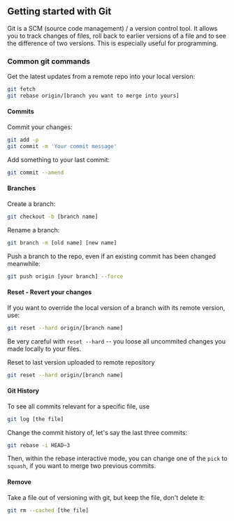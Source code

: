## Getting started with Git

Git is a SCM (source code management) / a version control tool. It allows you to track changes of files, roll back to earlier versions of a file and to see the difference of two versions.
 This is especially useful for programming.

### Common git commands

Get the latest updates from a remote repo into your local version:
```bash
git fetch
git rebase origin/[branch you want to merge into yours]
```

#### Commits

Commit your changes:
```bash
git add -p
git commit -m 'Your commit message'
```

Add something to your last commit:
```bash
git commit --amend
```

#### Branches

Create a branch:
```bash
git checkout -b [branch name]
```

Rename a branch:
```bash
git branch -m [old name] [new name]
```

Push a branch to the repo, even if an existing commit has been changed meanwhile:
```bash
git push origin [your branch] --force
```

#### Reset - Revert your changes

If you want to override the local version of a branch with its remote version, use:

```bash
git reset --hard origin/[branch name]
```

Be very careful with `reset --hard` -- you loose all uncommited changes you made locally to your files.

Reset to last version uploaded to remote repository

```bash
git reset --hard origin/[branch name]
```

#### Git History

To see all commits relevant for a specific file, use
```bash
git log [the file]
```


Change the commit history of, let's say the last three commits:
```bash
git rebase -i HEAD~3
```
Then, within the rebase interactive mode, you can change one of the `pick` to `squash`, if you want to merge two previous commits.

#### Remove

Take a file out of versioning with git, but keep the file, don't delete it:

```bash
git rm --cached [the file]
```
